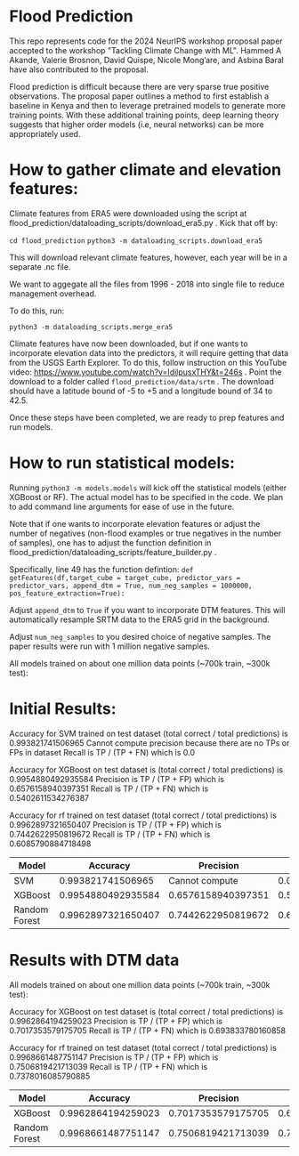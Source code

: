 # Flood Prediction
This repo represents code for the 2024 NeurIPS workshop proposal paper accepted to the workshop "Tackling Climate Change with ML". Hammed A Akande, Valerie Brosnon, David Quispe, Nicole Mong’are, and Asbina Baral have also contributed to the proposal. 

Flood prediction is difficult because there are very sparse true positive observations. The proposal paper outlines a method to first establish a baseline in Kenya 
and then to leverage pretrained models to generate more training points. With these additional training points, deep learning theory suggests that higher order models 
(i.e, neural networks) can be more appropriately used.

# How to gather climate and elevation features:
Climate features from ERA5 were downloaded using the script at flood_prediction/dataloading_scripts/download_era5.py . Kick that off by:

`cd flood_prediction`
`python3 -m dataloading_scripts.download_era5`

This will download relevant climate features, however, each year will be in a separate .nc file.

We want to aggegate all the files from 1996 - 2018 into single file to reduce management overhead.

To do this, run:

`python3 -m dataloading_scripts.merge_era5`

Climate features have now been downloaded, but if one wants to incorporate elevation data into the predictors, it will require getting that data from the USGS Earth Explorer. To do this, follow instruction on this YouTube video: https://www.youtube.com/watch?v=IdilpusxTHY&t=246s . Point the download to a folder called `flood_prediction/data/srtm` . The download should have a latitude bound of -5 to +5 and a longitude bound of 34 to 42.5. 

Once these steps have been completed, we are ready to prep features and run models.

# How to run statistical models:

Running `python3 -m models.models` will kick off the statistical models (either XGBoost or RF). The actual model has to be specified in the code. We plan to add command line arguments for ease of use in the future. 

Note that if one wants to incorporate elevation features or adjust the number of negatives (non-flood examples or true negatives in the number of samples), one has to adjust the function definition in flood_prediction/dataloading_scripts/feature_builder.py .

Specifically, line 49 has the function defintion: 
```def getFeatures(df,target_cube = target_cube, predictor_vars = predictor_vars, append_dtm = True, num_neg_samples = 1000000, pos_feature_extraction=True):```

Adjust `append_dtm` to `True` if you want to incorporate DTM features. This will automatically resample SRTM data to the ERA5 grid in the background. 

Adjust `num_neg_samples` to you desired choice of negative samples. The paper results were run with 1 million negative samples. 

All models trained on about one million data points (~700k train, ~300k test):

# Initial Results:

Accuracy for SVM trained on test dataset (total correct / total predictions) is 0.993821741506965
Cannot compute precision because there are no TPs or FPs in dataset
Recall is TP / (TP + FN) which is 0.0

Accuracy for XGBoost on test dataset is (total correct / total predictions) is 0.9954880492935584
Precision is TP / (TP + FP) which is 0.6576158940397351
Recall is TP / (TP + FN) which is 0.5402611534276387

Accuracy for rf trained on test dataset (total correct / total predictions) is 0.9962897321650407
Precision is TP / (TP + FP) which is 0.7442622950819672
Recall is TP / (TP + FN) which is 0.6085790884718498

| Model    | Accuracy          | Precision            | Recall               |
| -------- | ----------------- | -------------------- | -------------------- |
| SVM      | 0.993821741506965  | Cannot compute       | 0.0                  |
| XGBoost  | 0.9954880492935584 | 0.6576158940397351   | 0.5402611534276387   |
| Random Forest | 0.9962897321650407 | 0.7442622950819672   | 0.6085790884718498   |

# Results with DTM data
All models trained on about one million data points (~700k train, ~300k test):


Accuracy for XGBoost on test dataset is (total correct / total predictions) is 0.9962864194259023
Precision is TP / (TP + FP) which is 0.7017353579175705
Recall is TP / (TP + FN) which is 0.693833780160858

Accuracy for rf trained on test dataset (total correct / total predictions) is 0.9968661487751147
Precision is TP / (TP + FP) which is 0.7506819421713039
Recall is TP / (TP + FN) which is 0.7378016085790885

| Model    | Accuracy          | Precision            | Recall               |
| -------- | ----------------- | -------------------- | -------------------- |
| XGBoost  | 0.9962864194259023 |  0.7017353579175705  |  0.693833780160858  |
| Random Forest | 0.9968661487751147 |  0.7506819421713039  | 0.7378016085790885   |